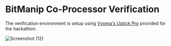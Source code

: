 # BitManip Co-Processor Verification

The verification environment is setup using [Vyoma's Uptick Pro](https://vyomasystems.com) provided for the hackathon.

![Screenshot (12)](https://user-images.githubusercontent.com/47589022/182069168-15142e50-6747-4df8-90f3-3785fc51043d.png)
